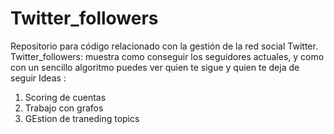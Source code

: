 # Twitter_followers
Repositorio para código relacionado con la gestión de la red social Twitter.
Twitter_followers: muestra como conseguir los seguidores actuales, y como con un sencillo algoritmo puedes ver quien te sigue y quien te deja de seguir
Ideas : 
1. Scoring de cuentas
2. Trabajo con grafos
3. GEstion de traneding topics
